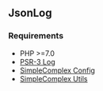 ## JsonLog ##

### Requirements ###

- PHP >=7.0
- [PSR-3 Log](https://github.com/php-fig/log)
- [SimpleComplex Config](https://github.com/simplecomplex/php-config)
- [SimpleComplex Utils](https://github.com/simplecomplex/php-utils)
